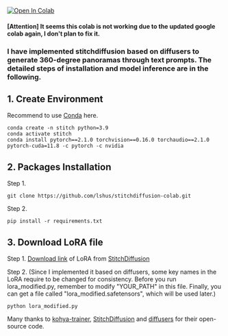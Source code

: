 [![Open In Colab](https://colab.research.google.com/assets/colab-badge.svg)](https://colab.research.google.com/github/lshus/stitchdiffusion-colab/blob/main/colab_stitchdiffusion.ipynb) 
 

#### [Attention] It seems this colab is not working due to the updated google colab again, I don't plan to fix it. 

### I have implemented stitchdiffusion based on diffusers to generate 360-degree panoramas through text prompts. The detailed steps of installation and model inference are in the following.

## 1. Create Environment

Recommend to use [Conda](https://docs.conda.io/projects/conda/en/latest/user-guide/install/index.html) here.
   ```
   conda create -n stitch python=3.9
   conda activate stitch
   conda install pytorch==2.1.0 torchvision==0.16.0 torchaudio==2.1.0 pytorch-cuda=11.8 -c pytorch -c nvidia
   ```

## 2. Packages Installation

Step 1.
```
git clone https://github.com/lshus/stitchdiffusion-colab.git
```
Step 2.
```
pip install -r requirements.txt
```

## 3. Download LoRA file

Step 1.
[Download link](https://drive.google.com/file/d/1MiaG8v0ZmkTwwrzIEFtVoBj-Jjqi_5lz/view) of LoRA from [StitchDiffusion](https://github.com/littlewhitesea/StitchDiffusion)

Step 2. (Since I implemented it based on diffusers, some key names in the LoRA require to be changed for consistency. Before you run lora_modified.py, remember to modify "YOUR_PATH" in this file. Finally, you can get a file called "lora_modified.safetensors", which will be used later.)
```
python lora_modified.py
```


 
Many thanks to [kohya-trainer](https://github.com/Linaqruf/kohya-trainer), [StitchDiffusion](https://github.com/littlewhitesea/StitchDiffusion) and [diffusers](https://github.com/huggingface/diffusers) for their open-source code. 
